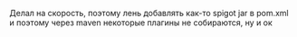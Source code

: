 Делал на скорость, поэтому лень добавлять как-то spigot jar в pom.xml и поэтому через maven некоторые плагины не собираются, ну и ок
